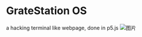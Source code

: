 # GrateStation OS
a hacking terminal like webpage, done in p5.js
![图片](https://github.com/user-attachments/assets/aa672b22-2c17-45f6-8e18-489b6e0a5fe6)
